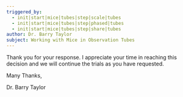 ```yaml
---
triggered_by:
  - init|start|mice|tubes|step|scale|tubes
  - init|start|mice|tubes|step|phased|tubes
  - init|start|mice|tubes|step|share|tubes
author: Dr. Barry Taylor
subject: Working with Mice in Observation Tubes
---
```


Thank you for your response. I appreciate your time in reaching this decision and we will continue the trials as you have requested.

Many Thanks,

Dr. Barry Taylor
